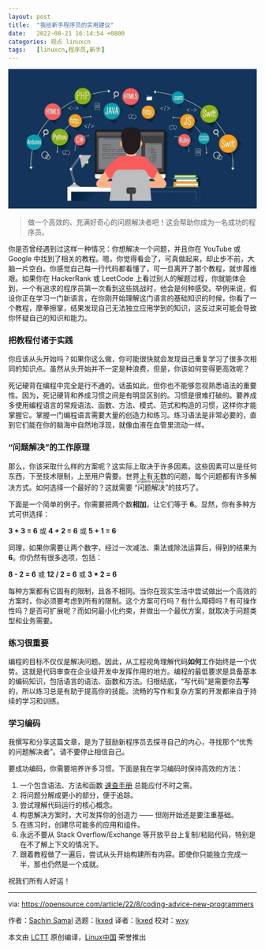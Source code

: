 ```yaml
---
layout: post
title:	"我给新手程序员的实用建议"
date:	2022-08-21 16:14:54 +0800 
categories:	观点 linuxcn 
tags:	[linuxcn,程序员,新手]
---
```



![](/Asserts/Images/album/202208/21/161450vm33z0ex30w4073z.jpg)



> 
> 做一个高效的、充满好奇心的问题解决者吧！这会帮助你成为一名成功的程序员。
> 
> 
> 


你是否曾经遇到过这样一种情况：你想解决一个问题，并且你在 YouTube 或 Google 中找到了相关的教程。嗯，你觉得看会了，可真做起来，却止步不前，大脑一片空白。你感觉自己每一行代码都看懂了，可一旦离开了那个教程，就步履维艰。如果你在 HackerRank 或 LeetCode 上看过别人的解题过程，你就能体会到，一个有追求的程序员第一次看到这些挑战时，他会是何种感受。举例来说，假设你正在学习一门新语言，在你刚开始理解这门语言的基础知识的时候，你看了一个教程，摩拳擦掌，结果发现自己无法独立应用学到的知识，这反过来可能会导致你怀疑自己的知识和能力。


### 把教程付诸于实践


你应该从头开始吗？如果你这么做，你可能很快就会发现自己重复学习了很多次相同的知识点。虽然从头开始并不一定是种浪费，但是，你该如何变得更高效呢？


死记硬背在编程中完全是行不通的。话虽如此，但你也不能够忽视熟悉语法的重要性。因为，死记硬背和养成习惯之间是有明显区别的。习惯是很难打破的。要养成多使用编程语言的常规语法、函数、方法、模式、范式和构造的习惯，这样你才能掌握它。掌握一门编程语言需要大量的创造力和练习。练习语法是非常必要的，直到它们能在你的脑海中自然地浮现，就像血液在血管里流动一样。


### “问题解决”的工作原理


那么，你该采取什么样的方案呢？这实际上取决于许多因素。这些因素可以是任何东西，下至技术限制，上至用户需要。世界上有无数的问题，每个问题都有许多解决方式。如何选择一个最好的？这就需要<ruby> “问题解决” <rt>  problem-solving </rt> <ruby>  的技巧了。 </ruby></ruby>


下面是一个简单的例子。你需要把两个数**相加**，让它们等于 **6**。显然，你有多种方式可供选择：


**3 + 3 = 6** 或 **4 + 2 = 6** 或 **5 + 1 = 6**


同理，如果你需要让两个数字，经过一次减法、乘法或除法运算后，得到的结果为 **6**。你仍然有很多选项，包括：


**8 - 2 = 6** 或 **12 / 2 = 6** 或 **3 \* 2 = 6**


每种方案都有它固有的限制，且各不相同。当你在现实生活中尝试做出一个高效的方案时，你必须要考虑到所有的限制。这个方案可行吗？有什么障碍吗？有可操作性吗？是否可扩展呢？而如何最小化约束，并做出一个最优方案，就取决于问题类型和业务需要。


### 练习很重要


编程的目标不仅仅是解决问题。因此，从工程视角理解代码**如何**工作始终是一个优势。这就是代码审查在企业级开发中发挥作用的地方。编程的最低要求是具备基本的编码知识，包括语言的语法、函数和方法。归根结底，“写代码”是需要你去**写**的，所以练习总是有助于提高你的技能。流畅的写作和复杂方案的开发都来自于持续的学习和训练。


### 学习编码


我撰写和分享这篇文章，是为了鼓励新程序员去探寻自己的内心，寻找那个“优秀的问题解决者”。请不要停止相信自己。


要成功编码，你需要培养许多习惯。下面是我在学习编码时保持高效的方法：


1. 一个包含语法、方法和函数 [速查手册](https://opensource.com/downloads/cheat-sheets) 总能应付不时之需。
2. 将问题分解成更小的部分，便于追踪。
3. 尝试理解代码运行的核心概念。
4. 构思解决方案时，大可发挥你的创造力 —— 但刚开始还是要注重基础。
5. 在练习时，创建尽可能多的应用和组件。
6. 永远不要从 Stack Overflow/Exchange 等开放平台上复制/粘贴代码，特别是在不了解上下文的情况下。
7. 跟着教程做了一遍后，尝试从头开始构建所有内容。即使你只能独立完成一半，那也仍然是一个成就。


祝我们所有人好运！




---


via: <https://opensource.com/article/22/8/coding-advice-new-programmers>


作者：[Sachin Samal](https://opensource.com/users/sacsam005) 选题：[lkxed](https://github.com/lkxed) 译者：[lkxed](https://github.com/lkxed) 校对：[wxy](https://github.com/wxy)


本文由 [LCTT](https://github.com/LCTT/TranslateProject) 原创编译，[Linux中国](https://linux.cn/) 荣誉推出
